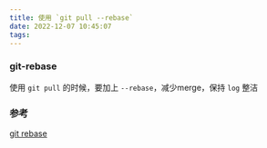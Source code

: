 ```yaml
---
title: 使用 `git pull --rebase`
date: 2022-12-07 10:45:07
tags:
---
```



### git-rebase

使用 `git pull` 的时候，要加上 `--rebase`，减少merge，保持 `log` 整洁

### 参考
[git rebase](https://stackoverflow.com/a/3357174)